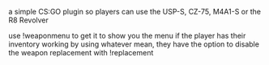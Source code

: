 a simple CS:GO plugin so players can use the USP-S, CZ-75, M4A1-S or the R8 Revolver

use !weaponmenu to get it to show you the menu
if the player has their inventory working by using whatever mean, they have the option to disable the weapon replacement with !replacement
